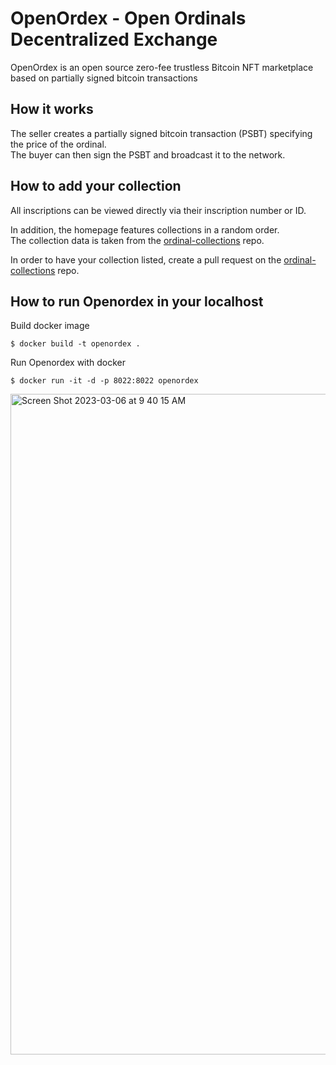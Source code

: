 # OpenOrdex - Open Ordinals Decentralized Exchange

OpenOrdex is an open source zero-fee trustless Bitcoin NFT marketplace based on partially signed bitcoin transactions

## How it works
The seller creates a partially signed bitcoin transaction (PSBT) specifying the price of the ordinal.  
The buyer can then sign the PSBT and broadcast it to the network.

## How to add your collection
All inscriptions can be viewed directly via their inscription number or ID.

In addition, the homepage features collections in a random order.  
The collection data is taken from the [ordinal-collections](https://github.com/ordinals-wallet/ordinals-collections) repo.  

In order to have your collection listed, create a pull request on the [ordinal-collections](https://github.com/ordinals-wallet/ordinals-collections) repo.

## How to run Openordex in your localhost

Build docker image
```
$ docker build -t openordex .
```

Run Openordex with docker
```
$ docker run -it -d -p 8022:8022 openordex
```
<img width="1057" alt="Screen Shot 2023-03-06 at 9 40 15 AM" src="https://user-images.githubusercontent.com/115091323/223142708-3eb0e8d7-08d7-4854-9d3f-32ddda7f975d.png">
